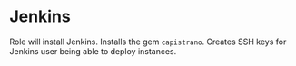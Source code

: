 Jenkins
=======
Role will install Jenkins.
Installs the gem `capistrano`.
Creates SSH keys for Jenkins user being able to deploy instances.
